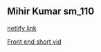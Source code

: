 ## Mihir Kumar sm_110

[netlify link](https://loving-lichterman-f26b1a.netlify.com/)

[Front end short vid](https://drive.google.com/open?id=1Ej1aSp21OnrWVP2p5ek6Vg5gz23xVmIN)
